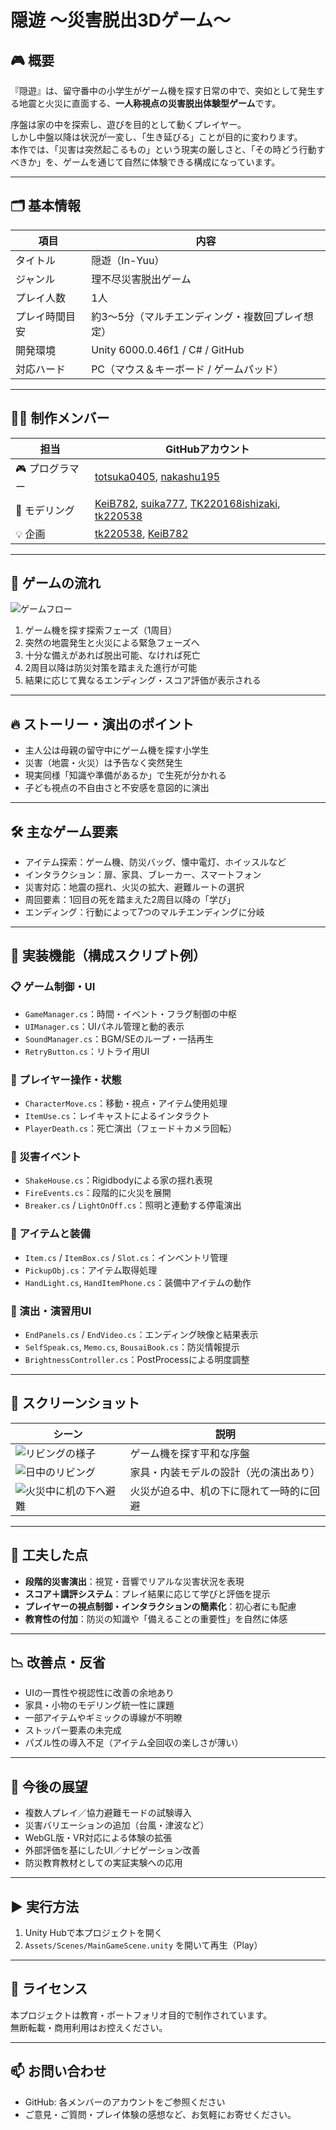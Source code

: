 # 隠遊 〜災害脱出3Dゲーム〜

## 🎮 概要

『隠遊』は、留守番中の小学生がゲーム機を探す日常の中で、突如として発生する地震と火災に直面する、**一人称視点の災害脱出体験型ゲーム**です。

序盤は家の中を探索し、遊びを目的として動くプレイヤー。  
しかし中盤以降は状況が一変し、「生き延びる」ことが目的に変わります。  
本作では、「災害は突然起こるもの」という現実の厳しさと、「その時どう行動すべきか」を、ゲームを通じて自然に体験できる構成になっています。

---

## 🗂 基本情報

| 項目 | 内容 |
|------|------|
| タイトル | 隠遊（In-Yuu） |
| ジャンル | 理不尽災害脱出ゲーム |
| プレイ人数 | 1人 |
| プレイ時間目安 | 約3〜5分（マルチエンディング・複数回プレイ想定） |
| 開発環境 | Unity 6000.0.46f1 / C# / GitHub |
| 対応ハード | PC（マウス＆キーボード / ゲームパッド） |

---

## 🧑‍💻 制作メンバー

| 担当 | GitHubアカウント |
|------|------------------|
| 🎮 プログラマー | [totsuka0405](https://github.com/totsuka0405), [nakashu195](https://github.com/nakashu195) |
| 🎨 モデリング | [KeiB782](https://github.com/KeiB782), [suika777](https://github.com/suika777), [TK220168ishizaki](https://github.com/TK220168ishizaki), [tk220538](https://github.com/tk220538) |
| 💡 企画 | [tk220538](https://github.com/tk220538), [KeiB782](https://github.com/KeiB782) |

---

## 🧭 ゲームの流れ

![ゲームフロー](./readme_images/gameflow.png)

1. ゲーム機を探す探索フェーズ（1周目）
2. 突然の地震発生と火災による緊急フェーズへ
3. 十分な備えがあれば脱出可能、なければ死亡
4. 2周目以降は防災対策を踏まえた進行が可能
5. 結果に応じて異なるエンディング・スコア評価が表示される

---

## 🔥 ストーリー・演出のポイント

- 主人公は母親の留守中にゲーム機を探す小学生
- 災害（地震・火災）は予告なく突然発生
- 現実同様「知識や準備があるか」で生死が分かれる
- 子ども視点の不自由さと不安感を意図的に演出

---

## 🛠 主なゲーム要素

- アイテム探索：ゲーム機、防災バッグ、懐中電灯、ホイッスルなど
- インタラクション：扉、家具、ブレーカー、スマートフォン
- 災害対応：地震の揺れ、火災の拡大、避難ルートの選択
- 周回要素：1回目の死を踏まえた2周目以降の「学び」
- エンディング：行動によって7つのマルチエンディングに分岐

---

## 🧰 実装機能（構成スクリプト例）

### 📋 ゲーム制御・UI

- `GameManager.cs`：時間・イベント・フラグ制御の中枢
- `UIManager.cs`：UIパネル管理と動的表示
- `SoundManager.cs`：BGM/SEのループ・一括再生
- `RetryButton.cs`：リトライ用UI

### 👤 プレイヤー操作・状態

- `CharacterMove.cs`：移動・視点・アイテム使用処理
- `ItemUse.cs`：レイキャストによるインタラクト
- `PlayerDeath.cs`：死亡演出（フェード＋カメラ回転）

### 🧯 災害イベント

- `ShakeHouse.cs`：Rigidbodyによる家の揺れ表現
- `FireEvents.cs`：段階的に火災を展開
- `Breaker.cs` / `LightOnOff.cs`：照明と連動する停電演出

### 🧳 アイテムと装備

- `Item.cs` / `ItemBox.cs` / `Slot.cs`：インベントリ管理
- `PickupObj.cs`：アイテム取得処理
- `HandLight.cs`, `HandItemPhone.cs`：装備中アイテムの動作

### 🧱 演出・演習用UI

- `EndPanels.cs` / `EndVideo.cs`：エンディング映像と結果表示
- `SelfSpeak.cs`, `Memo.cs`, `BousaiBook.cs`：防災情報提示
- `BrightnessController.cs`：PostProcessによる明度調整

---

## 📸 スクリーンショット

| シーン | 説明 |
|-------|------|
| ![リビングの様子](./readme_images/screenshot1.png) | ゲーム機を探す平和な序盤 |
| ![日中のリビング](./readme_images/screenshot2.png) | 家具・内装モデルの設計（光の演出あり） |
| ![火災中に机の下へ避難](./readme_images/screenshot3.png) | 火災が迫る中、机の下に隠れて一時的に回避 |

---

## 🎯 工夫した点

- **段階的災害演出**：視覚・音響でリアルな災害状況を表現
- **スコア＋講評システム**：プレイ結果に応じて学びと評価を提示
- **プレイヤーの視点制御・インタラクションの簡素化**：初心者にも配慮
- **教育性の付加**：防災の知識や「備えることの重要性」を自然に体感

---

## 📉 改善点・反省

- UIの一貫性や視認性に改善の余地あり
- 家具・小物のモデリング統一性に課題
- 一部アイテムやギミックの導線が不明瞭
- ストッパー要素の未完成
- パズル性の導入不足（アイテム全回収の楽しさが薄い）

---

## 🔮 今後の展望

- 複数人プレイ／協力避難モードの試験導入
- 災害バリエーションの追加（台風・津波など）
- WebGL版・VR対応による体験の拡張
- 外部評価を基にしたUI／ナビゲーション改善
- 防災教育教材としての実証実験への応用

---

## ▶ 実行方法

1. Unity Hubで本プロジェクトを開く  
2. `Assets/Scenes/MainGameScene.unity` を開いて再生（Play）

---

## 📜 ライセンス

本プロジェクトは教育・ポートフォリオ目的で制作されています。  
無断転載・商用利用はお控えください。

---

## 📫 お問い合わせ

- GitHub: 各メンバーのアカウントをご参照ください  
- ご意見・ご質問・プレイ体験の感想など、お気軽にお寄せください。
